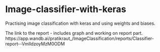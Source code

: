 # Image-classifier-with-keras
Practising image classification with keras and using weights and biases.
<p>
The link to the report - includes graph and working on report part.
https://app.wandb.ai/pratikraut_/ImageClassification/reports/Classifier-report--VmlldzoyMzM0ODM</p>
